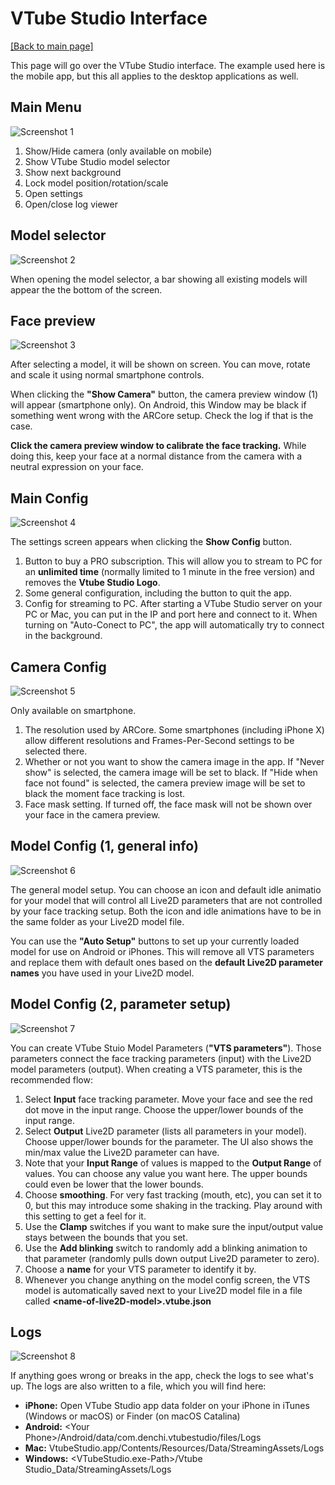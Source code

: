 # VTube Studio Interface

[\[Back to main page\]](https://denchisoft.github.io/)

This page will go over the VTube Studio interface. The example used here is the mobile app, but this all applies to the desktop applications as well.

## Main Menu

![Screenshot 1](../images/vts_doc_screenshots/screenshot_1.png "Screenshot 1")

1. Show/Hide camera (only available on mobile)
2. Show VTube Studio model selector
3. Show next background
4. Lock model position/rotation/scale
5. Open settings
6. Open/close log viewer

## Model selector

![Screenshot 2](../images/vts_doc_screenshots/screenshot_2.png "Screenshot 2")

When opening the model selector, a bar showing all existing models will appear the the bottom of the screen.

## Face preview

![Screenshot 3](../images/vts_doc_screenshots/screenshot_3.png "Screenshot 3")

After selecting a model, it will be shown on screen. You can move, rotate and scale it using normal smartphone controls.

When clicking the __"Show Camera"__ button, the camera preview window (1) will appear (smartphone only). On Android, this Window may be black if something went wrong with the ARCore setup. Check the log if that is the case.

__Click the camera preview window to calibrate the face tracking.__ While doing this, keep your face at a normal distance from the camera with a neutral expression on your face.

## Main Config

![Screenshot 4](../images/vts_doc_screenshots/screenshot_4.png "Screenshot 4")

The settings screen appears when clicking the __Show Config__ button.

1. Button to buy a PRO subscription. This will allow you to stream to PC for an __unlimited time__ (normally limited to 1 minute in the free version) and removes the __Vtube Studio Logo__.
2. Some general configuration, including the button to quit the app.
3. Config for streaming to PC. After starting a VTube Studio server on your PC or Mac, you can put in the IP and port here and connect to it. When turning on "Auto-Conect to PC", the app will automatically try to connect in the background.

## Camera Config

![Screenshot 5](../images/vts_doc_screenshots/screenshot_5.png "Screenshot 5")

Only available on smartphone.

1. The resolution used by ARCore. Some smartphones (including iPhone X) allow different resolutions and Frames-Per-Second settings to be selected there.
2. Whether or not you want to show the camera image in the app. If "Never show" is selected, the camera image will be set to black. If "Hide when face not found" is selected, the camera preview image will be set to black the moment face tracking is lost.
3. Face mask setting. If turned off, the face mask will not be shown over your face in the camera preview.

## Model Config (1, general info)

![Screenshot 6](../images/vts_doc_screenshots/screenshot_6.png "Screenshot 6")

The general model setup. You can choose an icon and default idle animatio for your model that will control all Live2D parameters that are not controlled by your face tracking setup. Both the icon and idle animations have to be in the same folder as your Live2D model file.

You can use the __"Auto Setup"__ buttons to set up your currently loaded model for use on Android or iPhones. This will remove all VTS parameters and replace them with default ones based on the **default Live2D parameter names** you have used in your Live2D model.

## Model Config (2, parameter setup)

![Screenshot 7](../images/vts_doc_screenshots/screenshot_7.png "Screenshot 7")

You can create VTube Stuio Model Parameters (__"VTS parameters"__). Those parameters connect the face tracking parameters (input) with the Live2D model parameters (output). When creating a VTS parameter, this is the recommended flow:

1. Select __Input__ face tracking parameter. Move your face and see the red dot move in the input range. Choose the upper/lower bounds of the input range.
2. Select __Output__ Live2D parameter (lists all parameters in your model). Choose upper/lower bounds for the parameter. The UI also shows the min/max value the Live2D parameter can have.
3. Note that your __Input Range__ of values is mapped to the __Output Range__ of values. You can choose any value you want here. The upper bounds could even be lower that the lower bounds.
4. Choose __smoothing__. For very fast tracking (mouth, etc), you can set it to 0, but this may introduce some shaking in the tracking. Play around with this setting to get a feel for it.
5. Use the __Clamp__ switches if you want to make sure the input/output value stays between the bounds that you set.
6. Use the __Add blinking__ switch to randomly add a blinking animation to that parameter (randomly pulls down output Live2D parameter to zero).
7. Choose a __name__ for your VTS parameter to identify it by.
8. Whenever you change anything on the model config screen, the VTS model is automatically saved next to your Live2D model file in a file called **\<name-of-live2D-model\>.vtube.json**

## Logs

![Screenshot 8](../images/vts_doc_screenshots/screenshot_8.png "Screenshot 8")

If anything goes wrong or breaks in the app, check the logs to see what's up. The logs are also written to a file, which you will find here:
- **iPhone:** Open VTube Studio app data folder on your iPhone in iTunes (Windows or macOS) or Finder (on macOS Catalina)
- **Android:** \<Your Phone\>/Android/data/com.denchi.vtubestudio/files/Logs
- **Mac:** VtubeStudio.app/Contents/Resources/Data/StreamingAssets/Logs
- **Windows:** \<VTubeStudio.exe-Path\>/Vtube Studio_Data/StreamingAssets/Logs














